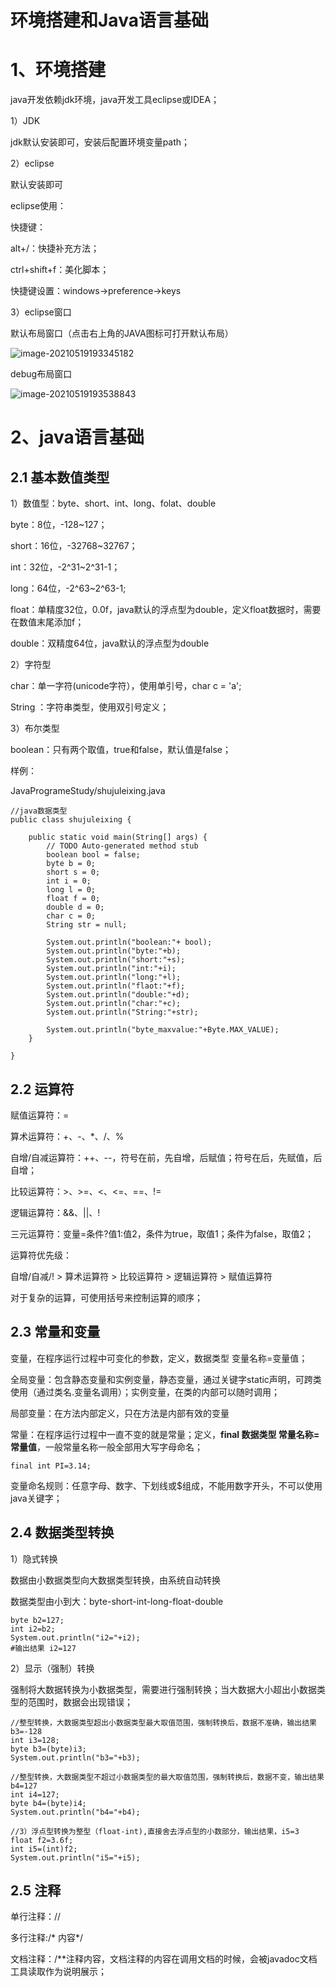 # 环境搭建和Java语言基础

# 1、环境搭建

java开发依赖jdk环境，java开发工具eclipse或IDEA；

1）JDK

jdk默认安装即可，安装后配置环境变量path；

2）eclipse

默认安装即可

eclipse使用：

快捷键：

alt+/：快捷补充方法；

ctrl+shift+f：美化脚本；

快捷键设置：windows->preference->keys

3）eclipse窗口

默认布局窗口（点击右上角的JAVA图标可打开默认布局）

![image-20210519193345182](https://wangzaolin.github.io/SoftwareTest/mybook/img/image-20210519193345182.png)

debug布局窗口

![image-20210519193538843](https://wangzaolin.github.io/SoftwareTest/mybook/img/image-20210519193538843.png)

# 2、java语言基础

## 2.1 基本数值类型

1）数值型：byte、short、int、long、folat、double

byte：8位，-128~127；

short：16位，-32768~32767；

int：32位，-2^31~2^31-1；

long：64位，-2^63~2^63-1;

float：单精度32位，0.0f，java默认的浮点型为double，定义float数据时，需要在数值末尾添加f；

double：双精度64位，java默认的浮点型为double

2）字符型

char：单一字符(unicode字符），使用单引号，char c = 'a';

String ：字符串类型，使用双引号定义；

3）布尔类型

boolean：只有两个取值，true和false，默认值是false；

样例：

JavaProgrameStudy/shujuleixing.java

```
//java数据类型
public class shujuleixing {

	public static void main(String[] args) {
		// TODO Auto-generated method stub
		boolean bool = false;
		byte b = 0;
		short s = 0;
		int i = 0;
		long l = 0;
		float f = 0;
		double d = 0;
		char c = 0;
		String str = null;
		
		System.out.println("boolean:"+ bool);
		System.out.println("byte:"+b);
		System.out.println("short:"+s);
		System.out.println("int:"+i);
		System.out.println("long:"+l);
		System.out.println("flaot:"+f);
		System.out.println("double:"+d);
		System.out.println("char:"+c);
		System.out.println("String:"+str);
		
		System.out.println("byte_maxvalue:"+Byte.MAX_VALUE);
	}

}
```

## 2.2 运算符

赋值运算符：=

算术运算符：+、-、*、/、%

自增/自减运算符：++、--，符号在前，先自增，后赋值；符号在后，先赋值，后自增；

比较运算符：>、>=、<、<=、==、!=

逻辑运算符：&&、||、!

三元运算符：变量=条件?值1:值2，条件为true，取值1；条件为false，取值2；

运算符优先级：

自增/自减/! > 算术运算符 > 比较运算符 > 逻辑运算符 > 赋值运算符

对于复杂的运算，可使用括号来控制运算的顺序；

## 2.3 常量和变量

变量，在程序运行过程中可变化的参数，定义，数据类型 变量名称=变量值；

全局变量：包含静态变量和实例变量，静态变量，通过关键字static声明，可跨类使用（通过类名.变量名调用）；实例变量，在类的内部可以随时调用；

局部变量：在方法内部定义，只在方法是内部有效的变量

常量：在程序运行过程中一直不变的就是常量；定义，**final 数据类型 常量名称=常量值**，一般常量名称一般全部用大写字母命名；

```
final int PI=3.14;
```

变量命名规则：任意字母、数字、下划线或$组成，不能用数字开头，不可以使用java关键字；

## 2.4 数据类型转换

1）隐式转换

数据由小数据类型向大数据类型转换，由系统自动转换

数据类型由小到大：byte-short-int-long-float-double

```
byte b2=127;
int i2=b2;
System.out.println("i2="+i2);
#输出结果 i2=127
```

2）显示（强制）转换

强制将大数据转换为小数据类型，需要进行强制转换；当大数据大小超出小数据类型的范围时，数据会出现错误；

```
//整型转换，大数据类型超出小数据类型最大取值范围，强制转换后，数据不准确，输出结果b3=-128
int i3=128;
byte b3=(byte)i3;
System.out.println("b3="+b3);

//整型转换，大数据类型不超过小数据类型的最大取值范围，强制转换后，数据不变，输出结果b4=127
int i4=127;
byte b4=(byte)i4;		
System.out.println("b4="+b4);

//3）浮点型转换为整型（float-int),直接舍去浮点型的小数部分，输出结果，i5=3
float f2=3.6f;
int i5=(int)f2;
System.out.println("i5="+i5);

```

## 2.5 注释

单行注释：//

多行注释:/* 内容*/

文档注释：/**注释内容，文档注释的内容在调用文档的时候，会被javadoc文档工具读取作为说明展示；





